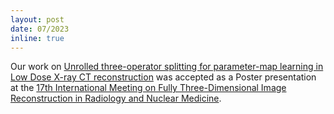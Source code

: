 ```yaml
---
layout: post
date: 07/2023
inline: true
---
```


Our work on [Unrolled three-operator splitting for parameter-map learning in Low Dose X-ray CT reconstruction](https://arxiv.org/abs/2304.08350) was accepted as a Poster presentation at the [17th International Meeting on Fully Three-Dimensional Image Reconstruction in Radiology and Nuclear Medicine](https://renaissance.stonybrookmedicine.edu/Fully3D2023).







